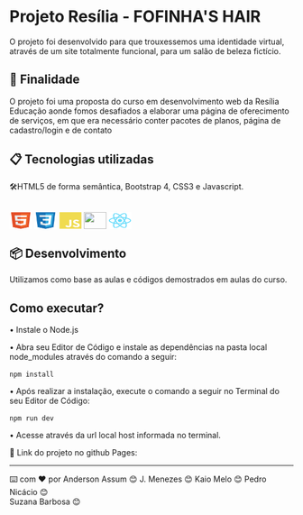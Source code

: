 # Projeto Resília - FOFINHA'S HAIR

O projeto foi desenvolvido para que trouxessemos uma identidade virtual, através de um site totalmente funcional, para um salão de beleza fictício. 


## 🚀 Finalidade

O projeto foi uma proposta do curso em desenvolvimento web da Resília Educação aonde fomos desafiados a elaborar uma página de oferecimento de serviços, em que era necessário conter pacotes de planos, página de cadastro/login e de contato

## 📋 Tecnologias utilizadas

🛠️HTML5 de forma semântica, Bootstrap 4, CSS3 e Javascript.
<div style="display: inline_block"><br>
<img align="center" height="30" width="40" src="https://raw.githubusercontent.com/devicons/devicon/master/icons/html5/html5-original.svg">
<img align="center"  height="30" width="40" src="https://raw.githubusercontent.com/devicons/devicon/master/icons/css3/css3-original.svg">
<img align="center"  height="30" width="40" src="https://raw.githubusercontent.com/devicons/devicon/master/icons/javascript/javascript-plain.svg">
<img align="center"  height="30" width="40" src="https://cdn.jsdelivr.net/gh/devicons/devicon/icons/bootstrap/bootstrap-original.svg" />
<img align="center"  height="30" width="40" src="https://raw.githubusercontent.com/devicons/devicon/1119b9f84c0290e0f0b38982099a2bd027a48bf1/icons/react/react-original.svg" />
</div>


## 📦 Desenvolvimento

Utilizamos como base as aulas e códigos demostrados em aulas do curso. 

## Como executar?

• Instale o Node.js

• Abra seu Editor de Código e instale as dependências na pasta local node_modules através do comando a seguir:

```
npm install
```

• Após realizar a instalação, execute o comando a seguir no Terminal do seu Editor de Código:

```
npm run dev
```

• Acesse através da url local host informada no terminal.


📌 Link do projeto no github Pages:
 
---
⌨️ com ❤️ por  Anderson Assum 😊
                J. Menezes 😊
                Kaio Melo 😊
                Pedro Nicácio 😊   
                Suzana Barbosa 😊


